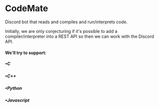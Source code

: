 # CodeMate

Discord bot that reads and compiles and run/interprets code.

Initially, we are only conjecturing if it's possible to add a compiler/interpreter into a REST API so then we can work with the Discord API.

#### We'll try to support:

##### •C
##### •C++
##### •Python
##### •Javascript

